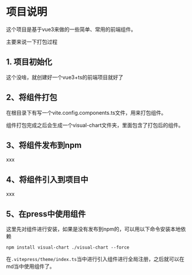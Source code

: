 # 项目说明

这个项目是基于vue3来做的一些简单、常用的前端组件。

主要来说一下打包过程

## 1. 项目初始化

这个没啥，就创建好一个vue3+ts的前端项目就好了

## 2、将组件打包

在根目录下有写一个vite.config.components.ts文件，用来打包组件。

组件打包完成之后会生成一个visual-chart文件夹，里面包含了打包后的组件。

## 3、将组件发布到npm

xxx

## 4、将组件引入到项目中

xxx

## 5、在press中使用组件

这里先对组件进行安装，如果是没有发布到npm的，可以用以下命令安装本地依赖

```shell
npm install visual-chart ./visual-chart --force
```

在`.vitepress/theme/index.ts`当中进行引入组件进行全局注册，之后就可以在md当中使用组件了。